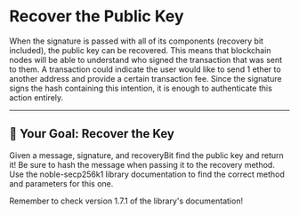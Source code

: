 # Recover the Public Key

When the signature is passed with all of its components (recovery bit included), the public key can be recovered. This means that blockchain nodes will be able to understand who signed the transaction that was sent to them. A transaction could indicate the user would like to send 1 ether to another address and provide a certain transaction fee. Since the signature signs the hash containing this intention, it is enough to authenticate this action entirely.

---

## 🏁 Your Goal: Recover the Key

Given a message, signature, and recoveryBit find the public key and return it! Be sure to hash the message when passing it to the recovery method.  
Use the noble-secp256k1 library documentation to find the correct method and parameters for this one.

Remember to check version 1.7.1 of the library's documentation!
